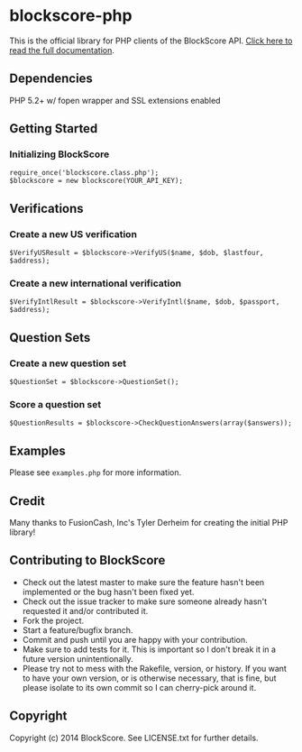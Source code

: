# blockscore-php

This is the official library for PHP clients of the BlockScore API. [Click here to read the full documentation](https://manage.blockscore.com/docs).

## Dependencies

PHP 5.2+ w/ fopen wrapper and SSL extensions enabled

## Getting Started

### Initializing BlockScore

```
require_once('blockscore.class.php');
$blockscore = new blockscore(YOUR_API_KEY);
```

## Verifications

### Create a new US verification

```
$VerifyUSResult = $blockscore->VerifyUS($name, $dob, $lastfour, $address);
```

### Create a new international verification

```
$VerifyIntlResult = $blockscore->VerifyIntl($name, $dob, $passport, $address);
```


## Question Sets

### Create a new question set

```
$QuestionSet = $blockscore->QuestionSet();
```

### Score a question set

```
$QuestionResults = $blockscore->CheckQuestionAnswers(array($answers));
```

## Examples

Please see `examples.php` for more information.

## Credit

Many thanks to FusionCash, Inc's Tyler Derheim for creating the initial PHP library!

## Contributing to BlockScore
 
* Check out the latest master to make sure the feature hasn't been implemented or the bug hasn't been fixed yet.
* Check out the issue tracker to make sure someone already hasn't requested it and/or contributed it.
* Fork the project.
* Start a feature/bugfix branch.
* Commit and push until you are happy with your contribution.
* Make sure to add tests for it. This is important so I don't break it in a future version unintentionally.
* Please try not to mess with the Rakefile, version, or history. If you want to have your own version, or is otherwise necessary, that is fine, but please isolate to its own commit so I can cherry-pick around it.

## Copyright

Copyright (c) 2014 BlockScore. See LICENSE.txt for further details.